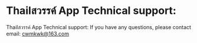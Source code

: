 # Thailสวรรค์ App Technical support:

Thailสวรรค์ App Technical support:
If you have any questions, please contact email: cwmkwk@163.com

